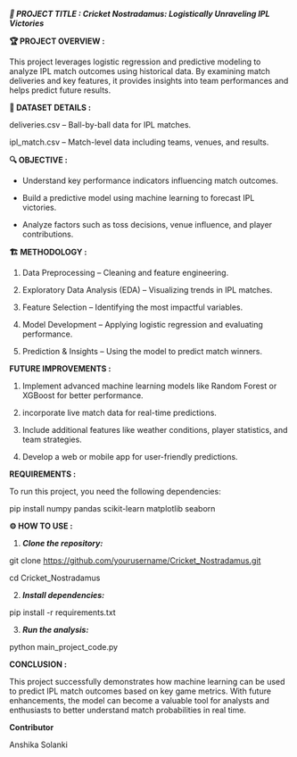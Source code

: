 ***📌 PROJECT TITLE : 
Cricket Nostradamus: Logistically Unraveling IPL Victories***

**🏆 PROJECT OVERVIEW :**

This project leverages logistic regression and predictive modeling to analyze IPL match outcomes using historical data. By examining match deliveries and key features, it provides insights into team performances and helps predict future results.


**📂 DATASET DETAILS :**

deliveries.csv – Ball-by-ball data for IPL matches.

ipl_match.csv – Match-level data including teams, venues, and results.


**🔍 OBJECTIVE :**


*  Understand key performance indicators influencing match outcomes.

*  Build a predictive model using machine learning to forecast IPL victories.

*  Analyze factors such as toss decisions, venue influence, and player contributions.


**🏗 METHODOLOGY :**


1. Data Preprocessing – Cleaning and feature engineering.

2. Exploratory Data Analysis (EDA) – Visualizing trends in IPL matches.

3. Feature Selection – Identifying the most impactful variables.

4. Model Development – Applying logistic regression and evaluating performance.

5. Prediction & Insights – Using the model to predict match winners.


**FUTURE IMPROVEMENTS :**

1. Implement advanced machine learning models like Random Forest or XGBoost for better performance.

2. incorporate live match data for real-time predictions.

3. Include additional features like weather conditions, player statistics, and team strategies.

4. Develop a web or mobile app for user-friendly predictions.


**REQUIREMENTS :**

To run this project, you need the following dependencies:

pip install numpy pandas scikit-learn matplotlib seaborn


**⚙ HOW TO USE :**


1. ***Clone the repository:***
   
git clone https://github.com/yourusername/Cricket_Nostradamus.git

cd Cricket_Nostradamus

2. ***Install dependencies:***

pip install -r requirements.txt

3. ***Run the analysis:***

python main_project_code.py


**CONCLUSION :**

This project successfully demonstrates how machine learning can be used to predict IPL match outcomes based on key game metrics. With future enhancements, the model can become a valuable tool for analysts and enthusiasts to better understand match probabilities in real time.


**Contributor**

Anshika Solanki
